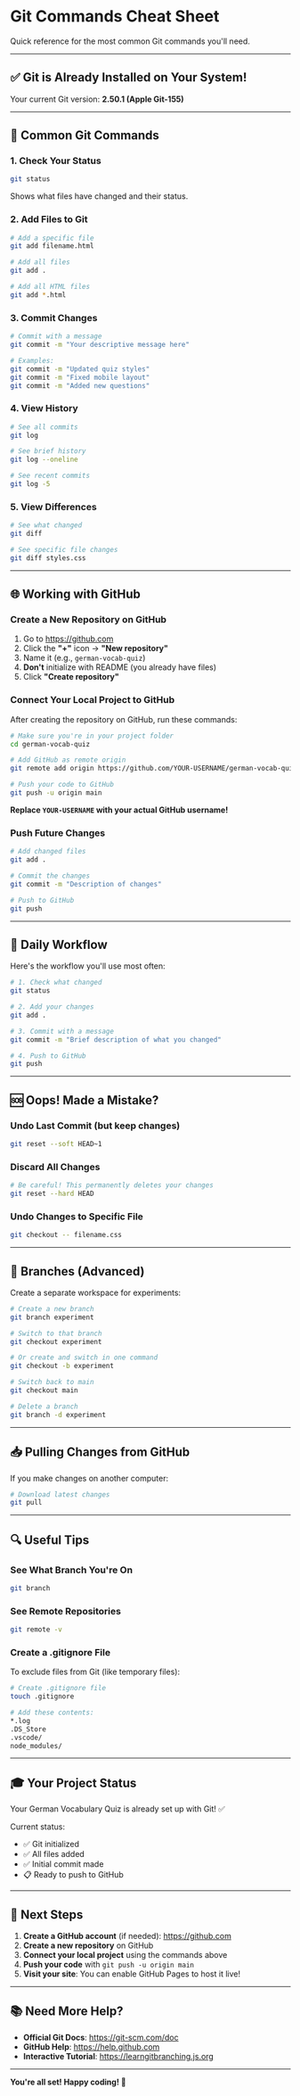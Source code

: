 # Git Commands Cheat Sheet

Quick reference for the most common Git commands you'll need.

---

## ✅ Git is Already Installed on Your System!

Your current Git version: **2.50.1 (Apple Git-155)**

---

## 🎯 Common Git Commands

### 1. Check Your Status
```bash
git status
```
Shows what files have changed and their status.

### 2. Add Files to Git
```bash
# Add a specific file
git add filename.html

# Add all files
git add .

# Add all HTML files
git add *.html
```

### 3. Commit Changes
```bash
# Commit with a message
git commit -m "Your descriptive message here"

# Examples:
git commit -m "Updated quiz styles"
git commit -m "Fixed mobile layout"
git commit -m "Added new questions"
```

### 4. View History
```bash
# See all commits
git log

# See brief history
git log --oneline

# See recent commits
git log -5
```

### 5. View Differences
```bash
# See what changed
git diff

# See specific file changes
git diff styles.css
```

---

## 🌐 Working with GitHub

### Create a New Repository on GitHub

1. Go to https://github.com
2. Click the **"+"** icon → **"New repository"**
3. Name it (e.g., `german-vocab-quiz`)
4. **Don't** initialize with README (you already have files)
5. Click **"Create repository"**

### Connect Your Local Project to GitHub

After creating the repository on GitHub, run these commands:

```bash
# Make sure you're in your project folder
cd german-vocab-quiz

# Add GitHub as remote origin
git remote add origin https://github.com/YOUR-USERNAME/german-vocab-quiz.git

# Push your code to GitHub
git push -u origin main
```

**Replace `YOUR-USERNAME` with your actual GitHub username!**

### Push Future Changes

```bash
# Add changed files
git add .

# Commit the changes
git commit -m "Description of changes"

# Push to GitHub
git push
```

---

## 🔄 Daily Workflow

Here's the workflow you'll use most often:

```bash
# 1. Check what changed
git status

# 2. Add your changes
git add .

# 3. Commit with a message
git commit -m "Brief description of what you changed"

# 4. Push to GitHub
git push
```

---

## 🆘 Oops! Made a Mistake?

### Undo Last Commit (but keep changes)
```bash
git reset --soft HEAD~1
```

### Discard All Changes
```bash
# Be careful! This permanently deletes your changes
git reset --hard HEAD
```

### Undo Changes to Specific File
```bash
git checkout -- filename.css
```

---

## 🌿 Branches (Advanced)

Create a separate workspace for experiments:

```bash
# Create a new branch
git branch experiment

# Switch to that branch
git checkout experiment

# Or create and switch in one command
git checkout -b experiment

# Switch back to main
git checkout main

# Delete a branch
git branch -d experiment
```

---

## 📥 Pulling Changes from GitHub

If you make changes on another computer:

```bash
# Download latest changes
git pull
```

---

## 🔍 Useful Tips

### See What Branch You're On
```bash
git branch
```

### See Remote Repositories
```bash
git remote -v
```

### Create a .gitignore File

To exclude files from Git (like temporary files):

```bash
# Create .gitignore file
touch .gitignore

# Add these contents:
*.log
.DS_Store
.vscode/
node_modules/
```

---

## 🎓 Your Project Status

Your German Vocabulary Quiz is already set up with Git! ✅

Current status:
- ✅ Git initialized
- ✅ All files added
- ✅ Initial commit made
- 📋 Ready to push to GitHub

---

## 🚀 Next Steps

1. **Create a GitHub account** (if needed): https://github.com
2. **Create a new repository** on GitHub
3. **Connect your local project** using the commands above
4. **Push your code** with `git push -u origin main`
5. **Visit your site**: You can enable GitHub Pages to host it live!

---

## 📚 Need More Help?

- **Official Git Docs**: https://git-scm.com/doc
- **GitHub Help**: https://help.github.com
- **Interactive Tutorial**: https://learngitbranching.js.org

---

**You're all set! Happy coding! 🎉**

